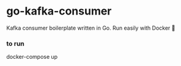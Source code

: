 # go-kafka-consumer
Kafka consumer boilerplate written in Go. Run easily with Docker 🐳

### to run 
docker-compose up 
